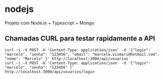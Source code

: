 # nodejs
Projeto com NodeJs + Typescript + Mongo

## Chamadas CURL para testar rapidamente a API

```shell
curl -i -X POST -H 'Content-Type: application/json' -d '{"login": "marcelo", "senha": "123456", "email": "marcelo.vismari@hotmail.com", "nome": "Marcelo" }' http://localhost:3000/api/usuarios
curl -i -X POST -H 'Content-Type: application/json' -d '{"login": "marcelo", "senha": "123456" }' http://localhost:3000/api/usuarios/login
```
